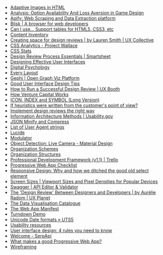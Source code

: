 - [Adaptive Images in HTML](http://adaptive-images.com)
- [Analysis:
    Option Availability And Loss Aversion in Game Design](https://www.gamedeveloper.com/design/analysis-option-availability-and-loss-aversion-in-game-design)
- [Apify: Web Scraping and Data Extraction platform](https://apify.com)
- [Blisk | A browser for web developers](https://blisk.io)
- [Can I use... Support tables for HTML5, CSS3, etc](https://caniuse.com)
- [Content Inventory](https://www.usability.gov/how-to-and-tools/methods/content-inventory.html)
- [Creating space for design reviews | by
    Lauren Smith | UX Collective](https://uxdesign.cc/creating-space-for-design-reviews-bd23a14f307d)
- [CSS Analytics - Project Wallace](https://www.projectwallace.com)
- [CSS Stats](https://cssstats.com)
- [Design Review Process Essentials | Smartsheet](https://www.smartsheet.com/content/design-review-process)
- [Designing Effective User
    Interfaces](http://web.cs.wpi.edu/~matt/courses/cs563/talks/smartin/int_design.html)
- [Digital Psychology](https://digitalpsychology.io)
- [Every Layout](https://every-layout.dev/checkout?ref=producthunt)
- [Gephi | Open Graph Viz Platform](https://gephi.github.io)
- [Good User Interface Design Tips](http://toastytech.com/guis/uirant.html)
- [How to Run a Successful Design Review
    | UX Booth](https://www.uxbooth.com/articles/how-to-run-a-successful-design-review)
- [How Venture Capital Works](https://hbr.org/1998/11/how-venture-capital-works)
- [ICON, INDEX and SYMBOL (Long Version)](https://legacy.cs.indiana.edu/~port/teach/103/sign.symbol.html)
- [If heuristics were
    written from the customer's point of view?](http://userexperienceexperience.blogspot.com/2012/07/if-heuristics-were-written-from.html)
- [Implement design reviews the right way](https://www.designnews.com/implement-design-reviews-right-way)
- [Information
    Architecture Methods | Usability.gov](https://www.usability.gov/how-to-and-tools/methods/information-architecture/index.html)
- [JSON Minify and Compress](http://www.cleancss.com/json-minify)
- [List of User Agent strings](https://deviceatlas.com/blog/list-of-user-agent-strings)
- [Lucide](https://lucide.dev/icons)
- [Modulator](https://hihayk.github.io/modulator)
- [Object
    Detection: Live Camera - Material Design](https://material.io/collections/machine-learning/object-detection-live-camera.html)
- [Organization Schemes](https://www.usability.gov/how-to-and-tools/methods/organization-schemes.html)
- [Organization Structures](https://www.usability.gov/how-to-and-tools/methods/organization-structures.html)
- [Professional Development Framework (v1.1)
    | Trello](https://trello.com/b/DhxG8ozo/professional-development-framework-v11)
- [Progressive Web App Checklist](https://developers.google.com/web/progressive-web-apps/checklist)
- [Responsive
    Design: Why and how we ditched the good old select element](https://medium.com/@mibosc/responsive-design-why-and-how-we-ditched-the-good-old-select-element-bc190d62eff5)
- [Screen Sizes | Viewport Sizes and Pixel Densities for Popular Devices](https://screensiz.es)
- [Swagger | API Editor & Validator](https://editor.swagger.io)
- [The 'Design Review'
    Between Designers and Developers | by Aurélie Radom | UX Planet](https://uxplanet.org/the-design-review-between-designers-and-developers-75152868f717)
- [The Data Visualisation Catalogue](https://datavizcatalogue.com/index.html)
- [The Web App Manifest](https://developers.google.com/web/fundamentals/web-app-manifest)
- [Turndown Demo](https://mixmark-io.github.io/turndown)
- [Unicode Date formats »
    UTS5](https://www.unicode.org/reports/tr35/tr35-31/tr35-dates.html)
- [Usability resources](https://infodesign.com.au/usabilityresources.html)
- [User interface design: 4 rules you need to
    know](https://en.99designs.de/blog/web-digital/user-interface-design)
- [Welcome - SerpApi](https://serpapi.com/users/welcome)
- [What makes a good Progressive Web App?](https://web.dev/pwa-checklist)
- [Wireframing](https://www.usability.gov/how-to-and-tools/methods/wireframing.html)

